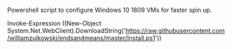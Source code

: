 Powershell script to configure Windows 10 1809 VMs for faster spin up.

Invoke-Expression ((New-Object System.Net.WebClient).DownloadString('https://raw.githubusercontent.com/williamzujkowski/endsandmeans/master/Install.ps1'))
